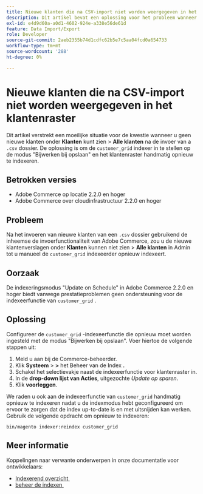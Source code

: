 ```yaml
---
title: Nieuwe klanten die na CSV-import niet worden weergegeven in het klantenraster
description: Dit artikel bevat een oplossing voor het probleem wanneer u geen nieuwe klanten ziet onder **Klanten**** amp;gt; **Alle klanten*** na het importeren uit een &grave;.csv&grave;-bestand. De oplossing moet de &grave; customer_grid' indexer aan "Update op sparen"wijze plaatsen en manueel het klantennet opnieuw indexeren.
exl-id: e4d9d60a-a0d1-4602-924e-a338e56de61d
feature: Data Import/Export
role: Developer
source-git-commit: 2aeb2355b74d1cdfc62b5e7c5aa04fcd0a654733
workflow-type: tm+mt
source-wordcount: '288'
ht-degree: 0%

---
```


# Nieuwe klanten die na CSV-import niet worden weergegeven in het klantenraster

Dit artikel verstrekt een moeilijke situatie voor de kwestie wanneer u geen nieuwe klanten onder **Klanten** kunt zien > **Alle klanten** na de invoer van a `.csv` dossier. De oplossing is om de `customer_grid` indexer in te stellen op de modus &quot;Bijwerken bij opslaan&quot; en het klantenraster handmatig opnieuw te indexeren.

## Betrokken versies

* Adobe Commerce op locatie 2.2.0 en hoger
* Adobe Commerce over cloudinfrastructuur 2.2.0 en hoger

## Probleem

Na het invoeren van nieuwe klanten van een `.csv` dossier gebruikend de inheemse de invoerfunctionaliteit van Adobe Commerce, zou u de nieuwe klantenverslagen onder **Klanten** kunnen niet zien > **Alle klanten** in Admin tot u manueel de `customer_grid` indexeerder opnieuw indexeert.

## Oorzaak

De indexeringsmodus &quot;Update on Schedule&quot; in Adobe Commerce 2.2.0 en hoger biedt vanwege prestatieproblemen geen ondersteuning voor de indexeerfunctie van `customer_grid` .

## Oplossing

Configureer de `customer_grid` -indexeerfunctie die opnieuw moet worden ingesteld met de modus &quot;Bijwerken bij opslaan&quot;. Voer hiertoe de volgende stappen uit:

1. Meld u aan bij de Commerce-beheerder.
1. Klik **Systeem** > **>** het Beheer van de Index **.**
1. Schakel het selectievakje naast de indexeerfunctie voor klantenraster in.
1. In de **drop-down lijst van Acties**, uitgezochte *Update op sparen*.
1. Klik **voorleggen**.

We raden u ook aan de indexeerfunctie van `customer_grid` handmatig opnieuw te indexeren nadat u de indexmodus hebt geconfigureerd om ervoor te zorgen dat de index up-to-date is en met uitsnijden kan werken. Gebruik de volgende opdracht om opnieuw te indexeren:

`bin/magento indexer:reindex customer_grid`

## Meer informatie

Koppelingen naar verwante onderwerpen in onze documentatie voor ontwikkelaars:

* [&#x200B; Indexerend overzicht &#x200B;](https://developer.adobe.com/commerce/php/development/components/indexing/)
* [&#x200B; beheer de indexen &#x200B;](https://experienceleague.adobe.com/nl/docs/commerce-operations/configuration-guide/cli/manage-indexers)
